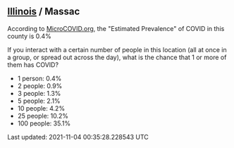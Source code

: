 
## [Illinois](/united-states/illinois) / Massac

According to [MicroCOVID.org](http://microcovid.org),
the "Estimated Prevalence" of COVID in this county is 0.4%

If you interact with a certain number of people in this location
(all at once in a group, or spread out across the day), what is the chance that
1 or more of them has COVID?

- 1 person: 0.4%
- 2 people: 0.9%
- 3 people: 1.3%
- 5 people: 2.1%
- 10 people: 4.2%
- 25 people: 10.2%
- 100 people: 35.1%

Last updated: 2021-11-04 00:35:28.228543 UTC
